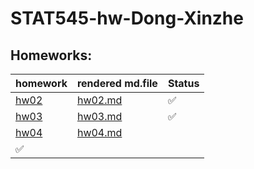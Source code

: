 # STAT545-hw-Dong-Xinzhe

## Homeworks:


|    **homework**    |    **rendered md.file**   |  **Status**   |
|--------------------|---------------------------|---------------|
| [hw02](https://github.com/hannahdxz/STAT545-hw-Dong-Xinzhe/tree/master/hw%2002)| [hw02.md](https://github.com/hannahdxz/STAT545-hw-Dong-Xinzhe/blob/master/hw%2002/hw-02_Rmarkdown.md)   |:white_check_mark:|
| [hw03](https://github.com/hannahdxz/STAT545-hw-Dong-Xinzhe/tree/master/hw03)| [hw03.md](https://github.com/hannahdxz/STAT545-hw-Dong-Xinzhe/blob/master/hw03/hw03_Rmarkdown.md) |:white_check_mark:|
| [hw04](https://github.com/hannahdxz/STAT545-hw-Dong-Xinzhe/tree/master/hw04)|  [hw04.md](https://github.com/hannahdxz/STAT545-hw-Dong-Xinzhe/blob/master/hw04/hw04.md)
|:white_check_mark:|